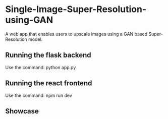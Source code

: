 # Single-Image-Super-Resolution-using-GAN
A web app that enables users to upscale images using a GAN based Super-Resolution model.
## Running the flask backend 
Use the command: python app.py

## Running the react frontend
Use the command: npm run dev

## Showcase






